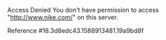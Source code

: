 Access Denied You don't have permission to access "http://www.nike.com/" on this server.

Reference #18.3d8edc43.1588913481.19a9bd8f